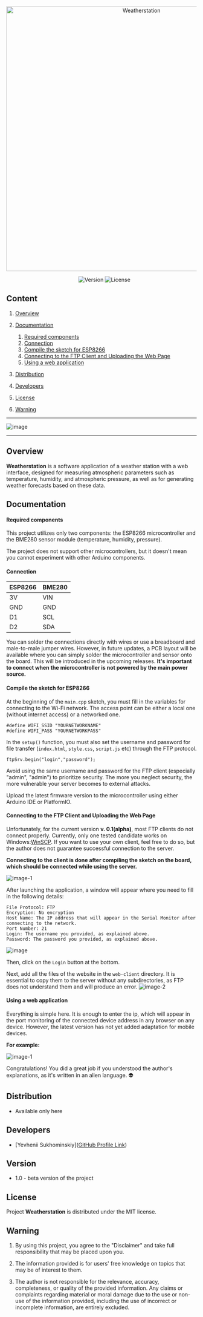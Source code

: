 <p align="center">
   <img src="https://i.ibb.co/dQqY4X5/Weatherstation.png" alt="Weatherstation" border="0" width=700px>
</p>

  

<p align="center">
    <img src="https://img.shields.io/badge/Version-1.0-violet?style=for-the-badge" alt="Version">
    <img src="https://img.shields.io/github/license/yevheniisukhominskiy/Weatherstation?style=for-the-badge" alt="License">
</p>

## Content

1. [Overview](https://github.com/yevheniisukhominskiy/Weatherstation#overview)
	
2. [Documentation](https://github.com/yevheniisukhominskiy/Weatherstation#documentation)
    1. [Required components](https://github.com/yevheniisukhominskiy/Weatherstation#required-components)
	2. [Connection](https://github.com/yevheniisukhominskiy/Weatherstation#required-components)
	3. [Compile the sketch for ESP8266](https://github.com/yevheniisukhominskiy/Weatherstation#compile-the-sketch-for-esp8266)
	4. [Connecting to the FTP Client and Uploading the Web Page](https://github.com/yevheniisukhominskiy/Weatherstation#connecting-to-the-ftp-client-and-uploading-the-web-page)
	5. [Using a web application](https://github.com/yevheniisukhominskiy/Weatherstation#using-a-web-application)


3. [Distribution](https://github.com/yevheniisukhominskiy/Weatherstation#distribution)

4. [Developers](https://github.com/yevheniisukhominskiy/Weatherstation#developers)

5. [License](https://github.com/yevheniisukhominskiy/Weatherstation#license)

6. [Warning](https://github.com/yevheniisukhominskiy/Weatherstation#warning)

---

<img src="https://i.ibb.co/grys3kq/image.png" alt="image" border="0">

---

## Overview

**Weatherstation** is a software application of a weather station with a web interface, designed for measuring atmospheric parameters such as temperature, humidity, and atmospheric pressure, as well as for generating weather forecasts based on these data.


## Documentation
#### Required components

This project utilizes only two components: the ESP8266 microcontroller and the BME280 sensor module (temperature, humidity, pressure).

The project does not support other microcontrollers, but it doesn't mean you cannot experiment with other Arduino components.

#### Connection

| **ESP8266** | **BME280** |
|-------------|------------|
| 3V          | VIN        |
| GND         | GND        |
| D1          | SCL        |
| D2          | SDA        |

You can solder the connections directly with wires or use a breadboard and male-to-male jumper wires. However, in future updates, a PCB layout will be available where you can simply solder the microcontroller and sensor onto the board. This will be introduced in the upcoming releases.
**It's important to connect when the microcontroller is not powered by the main power source.**


#### Compile the sketch for ESP8266
At the beginning of the `main.cpp` sketch, you must fill in the variables for connecting to the Wi-Fi network. The access point can be either a local one (without internet access) or a networked one.

```С++
#define WIFI_SSID "YOURNETWORKNAME"
#define WIFI_PASS "YOURNETWORKPASS"
```

In the `setup()` function, you must also set the username and password for file transfer (`index.html`, `style.css`, `script.js` etc) through the FTP protocol.

```С++
ftpSrv.begin("login","password");
```
Avoid using the same username and password for the FTP client (especially "admin", "admin") to prioritize security. The more you neglect security, the more vulnerable your server becomes to external attacks.

Upload the latest firmware version to the microcontroller using either Arduino IDE or PlatformIO.

#### Connecting to the FTP Client and Uploading the Web Page
Unfortunately, for the current version **v. 0.1(alpha)**, most FTP clients do not connect properly. Currently, only one tested candidate works on Windows:[WinSCP](https://winscp.net/eng/download.php). If you want to use your own client, feel free to do so, but the author does not guarantee successful connection to the server.

**Connecting to the client is done after compiling the sketch on the board, which should be connected while using the server.**

<img src="https://i.ibb.co/HBYt9zf/image-1.png" alt="image-1" border="0">

After launching the application, a window will appear where you need to fill in the following details:
```
File Protocol: FTP
Encryption: No encryption
Host Name: The IP address that will appear in the Serial Monitor after connecting to the network.
Port Number: 21
Login: The username you provided, as explained above.
Password: The password you provided, as explained above.

```
<img src="https://i.ibb.co/FmGyKgz/image.png" alt="image" border="0">

Then, click on the `Login` button at the bottom.

Next, add all the files of the website in the `web-client` directory. It is essential to copy them to the server without any subdirectories, as FTP does not understand them and will produce an error.
<img src="https://i.ibb.co/D70VfpD/image-2.png" alt="image-2" border="0">

#### Using a web application

Everything is simple here. It is enough to enter the ip, which will appear in the port monitoring of the connected device address in any browser on any device. However, the latest version has not yet added adaptation for mobile devices.

**For example:**

<img src="https://i.ibb.co/HBYt9zf/image-1.png" alt="image-1" border="0">

Congratulations! You did a great job if you understood the author's explanations, as it's written in an alien language. 👽

## Distribution

- Available only here
## Developers

- [Yevhenii Sukhominskiy]([GitHub Profile Link](https://github.com/yevheniisukhominskiy))

## Version
* 1.0 - beta version of the project

## License

Project **Weatherstation** is distributed under the MIT license.
## Warning

1. By using this project, you agree to the "Disclaimer" and take full responsibility that may be placed upon you.

2. The information provided is for users' free knowledge on topics that may be of interest to them.

3. The author is not responsible for the relevance, accuracy, completeness, or quality of the provided information. Any claims or complaints regarding material or moral damage due to the use or non-use of the information provided, including the use of incorrect or incomplete information, are entirely excluded.

